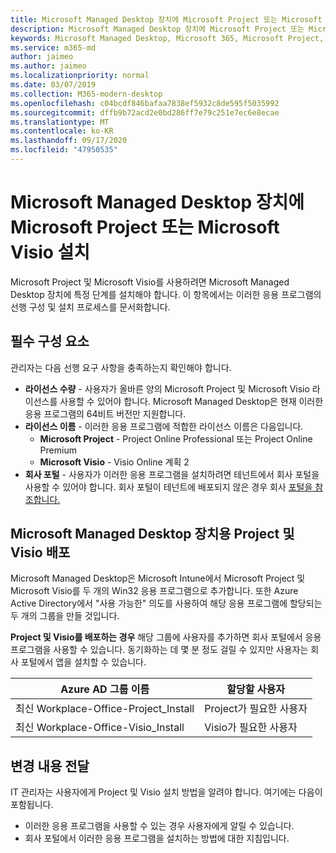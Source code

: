 ```yaml
---
title: Microsoft Managed Desktop 장치에 Microsoft Project 또는 Microsoft Visio 설치
description: Microsoft Managed Desktop 장치에 Microsoft Project 또는 Microsoft Visio를 설치하는 방법 정보
keywords: Microsoft Managed Desktop, Microsoft 365, Microsoft Project, Microsoft Visio
ms.service: m365-md
author: jaimeo
ms.author: jaimeo
ms.localizationpriority: normal
ms.date: 03/07/2019
ms.collection: M365-modern-desktop
ms.openlocfilehash: c04bcdf846bafaa7838ef5932c8de595f5035992
ms.sourcegitcommit: dffb9b72acd2e0bd286ff7e79c251e7ec6e8ecae
ms.translationtype: MT
ms.contentlocale: ko-KR
ms.lasthandoff: 09/17/2020
ms.locfileid: "47950535"
---
```

# <a name="install-microsoft-project-or-microsoft-visio-on-microsoft-managed-desktop-devices"></a>Microsoft Managed Desktop 장치에 Microsoft Project 또는 Microsoft Visio 설치

Microsoft Project 및 Microsoft Visio를 사용하려면 Microsoft Managed Desktop 장치에 특정 단계를 설치해야 합니다. 이 항목에서는 이러한 응용 프로그램의 선행 구성 및 설치 프로세스를 문서화합니다.

## <a name="prerequisites"></a>필수 구성 요소

관리자는 다음 선행 요구 사항을 충족하는지 확인해야 합니다.
- **라이선스 수량** - 사용자가 올바른 양의 Microsoft Project 및 Microsoft Visio 라이선스를 사용할 수 있어야 합니다. Microsoft Managed Desktop은 현재 이러한 응용 프로그램의 64비트 버전만 지원합니다. 
- **라이선스 이름** - 이러한 응용 프로그램에 적합한 라이선스 이름은 다음입니다.
    - **Microsoft Project** - Project Online Professional 또는 Project Online Premium
    - **Microsoft Visio** - Visio Online 계획 2
- **회사 포털** - 사용자가 이러한 응용 프로그램을 설치하려면 테넌트에서 회사 포털을 사용할 수 있어야 합니다. 회사 포털이 테넌트에 배포되지 않은 경우 회사 [포털을 참조합니다.](company-portal.md)

## <a name="deploy-project-and-visio-for-microsoft-managed-desktop-devices"></a>Microsoft Managed Desktop 장치용 Project 및 Visio 배포
Microsoft Managed Desktop은 Microsoft Intune에서 Microsoft Project 및 Microsoft Visio를 두 개의 Win32 응용 프로그램으로 추가합니다. 또한 Azure Active Directory에서 "사용 가능한" 의도를 사용하여 해당 응용 프로그램에 할당되는 두 개의 그룹을 만들 것입니다. 

**Project 및 Visio를 배포하는 경우** 해당 그룹에 사용자를 추가하면 회사 포털에서 응용 프로그램을 사용할 수 있습니다. 동기화하는 데 몇 분 정도 걸릴 수 있지만 사용자는 회사 포털에서 앱을 설치할 수 있습니다. 

Azure AD 그룹 이름 | 할당할 사용자   
 --- | ---
최신 Workplace-Office-Project_Install | Project가 필요한 사용자
최신 Workplace-Office-Visio_Install | Visio가 필요한 사용자

## <a name="communicate-changes"></a>변경 내용 전달
IT 관리자는 사용자에게 Project 및 Visio 설치 방법을 알려야 합니다. 여기에는 다음이 포함됩니다. 
- 이러한 응용 프로그램을 사용할 수 있는 경우 사용자에게 알릴 수 있습니다. 
- 회사 포털에서 이러한 응용 프로그램을 설치하는 방법에 대한 지침입니다.

